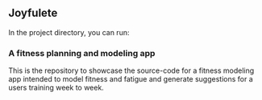 ## Joyfulete

In the project directory, you can run:

### A fitness planning and modeling app

This is the repository to showcase the source-code for a fitness modeling app intended to
model fitness and fatigue and generate suggestions for a users training week to week.
